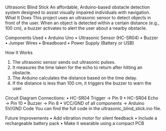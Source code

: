  Ultrasonic Blind Stick
An affordable, Arduino-based obstacle detection system designed to assist visually impaired individuals with navigation.
 What It Does
This project uses an ultrasonic sensor to detect objects in front of the user. When an object is detected within a certain distance (e.g., 100 cm), a buzzer activates to alert the user about a nearby obstacle.
 
 Components Used
 •	Arduino Uno
•	Ultrasonic Sensor (HC-SR04)
•	Buzzer
•	Jumper Wires
•	Breadboard
•	Power Supply (Battery or USB)

How It Works
1.	The ultrasonic sensor sends out ultrasonic pulses.
2.	It measures the time taken for the echo to return after hitting an obstacle.
3.	The Arduino calculates the distance based on the time delay.
4.	If the distance is less than 100 cm, it triggers the buzzer to warn the user.

Circuit Diagram
Connections:
•	HC-SR04 Trigger → Pin 9
•	HC-SR04 Echo → Pin 10
•	Buzzer → Pin 8
•	VCC/GND of all components → Arduino 5V/GND
Code
You can find the full code in the ultrasonic_blind_stick.ino file.


Future Improvements
•	Add vibration motor for silent feedback
•	Include a rechargeable battery pack
•	Make it wearable using a compact PCB

